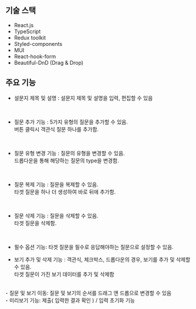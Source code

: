 
## 기술 스택 

- React.js
- TypeScript
- Redux toolkit
- Styled-components
- MUI
- React-hook-form
- Beautiful-DnD (Drag & Drop)

## 주요 기능 

 - 설문지 제목 및 설명 : 설문지 제목 및 설명을 입력, 편집할 수 있음

<br>

 - 질문 추가 기능 : 5가지 유형의 질문을 추가할 수 있음.</br>버튼 클릭시 객관식 질문 하나를 추가함.

<br>

 - 질문 유형 변경 기능 : 질문의 유형을 변경할 수 있음.</br>드롭다운을 통해 해당하는 질문의 type을 변경함.

<br>

 - 질문 복제 기능 : 질문을 복제할 수 있음.</br>타겟 질문을 하나 더 생성하여 바로 뒤에 추가함.

<br>

 - 질문 삭제 기능 : 질문을 삭제할 수 있음.</br>타겟 질문을 삭제함.

<br>

- 필수 옵션 기능:  타겟 질문을 필수로 응답해야하는 질문으로 설정할 수 있음.

- 보기 추가 및 삭제 기능 :  객관식, 체크박스, 드롭다운의 경우, 보기를 추가 및 삭제할 수 있음.</br>타겟 질문이 가진 보기 데이터를 추가 및 삭제함 

<br>
- 질문 및 보기 이동:  질문 및 보기의 순서를 드래그 앤 드롭으로 변경할 수 있음

<br>
- 미리보기 기능: 제출( 입력한 결과 확인 ) / 입력 초기화 기능 
